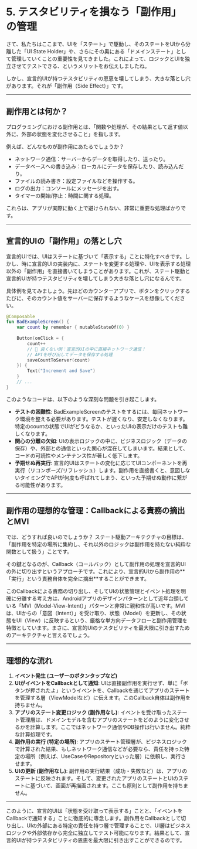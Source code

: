 # 5. テスタビリティを損なう「副作用」の管理

さて、私たちはここまで、UIを「ステート」で駆動し、そのステートをUIから分離した「UI State Holder」や、さらにその奥にある「ドメインステート」として管理していくことの重要性を見てきました。これによって、ロジックとUIを独立させてテストできる、というメリットをお伝えしましたね。

しかし、宣言的UIが持つテスタビリティの恩恵を壊してしまう、大きな落とし穴があります。それが「副作用（Side Effect）」です。

---

## 副作用とは何か？

プログラミングにおける副作用とは、「関数や処理が、その結果として返す値以外に、外部の状態を変化させること」を指します。

例えば、どんなものが副作用にあたるでしょうか？

- ネットワーク通信：サーバーからデータを取得したり、送ったり。
- データベースへの書き込み：ローカルにデータを保存したり、読み込んだり。
- ファイルの読み書き：設定ファイルなどを操作する。
- ログの出力：コンソールにメッセージを出す。
- タイマーの開始/停止：時間に関する処理。

これらは、アプリが実際に動く上で避けられない、非常に重要な処理ばかりです。

---

## 宣言的UIの「副作用」の落とし穴

宣言的UIでは、UIはステートに基づいて「表示する」ことに特化すべきです。しかし、時に宣言的UIの実装内に、ステートを変更する処理や、UIを表示する処理以外の「副作用」を直接書いてしまうことがあります。これが、ステート駆動と宣言的UIが持つテスタビリティを壊してしまう大きな落とし穴になるんです。

具体例を見てみましょう。先ほどのカウンターアプリで、ボタンをクリックするたびに、そのカウント値をサーバーに保存するようなケースを想像してください。

```kotlin
@Composable
fun BadExampleScreen() {
    var count by remember { mutableStateOf(0) }
    
    Button(onClick = { 
        count++ 
        // 🚨 良くない例：宣言的UIの中に直接ネットワーク通信！
        // APIを呼び出してデータを保存する処理
        saveCountToServer(count) 
    }) {
        Text("Increment and Save")
    }
    // ...
}
```

このようなコードは、以下のような深刻な問題を引き起こします。

- **テストの困難性**: BadExampleScreenのテストをするには、毎回ネットワーク環境を整える必要があります。テストが遅くなり、安定しなくなります。特定のcountの状態でUIがどうなるか、といったUIの表示だけのテストも難しくなります。
- **関心の分離の欠如**: UIの表示ロジックの中に、ビジネスロジック（データの保存）や、外部との通信といった関心が混在してしまいます。結果として、コードの可読性やメンテナンス性が著しく低下します。
- **予期せぬ再実行**: 宣言的UIはステートの変化に応じてUIコンポーネントを再実行（リコンポーズ/リフレッシュ）します。副作用を直接書くと、意図しないタイミングでAPIが何度も呼ばれてしまう、といった予期せぬ動作に繋がる可能性があります。

---

## 副作用の理想的な管理：Callbackによる責務の摘出とMVI

では、どうすれば良いのでしょうか？
ステート駆動アーキテクチャの目標は、「副作用を特定の場所に集約し、それ以外のロジックは副作用を持たない純粋な関数として扱う」ことです。

その鍵となるのが、Callback（コールバック）として副作用の処理を宣言的UIの外に切り出すというアプローチです。これにより、宣言的UIから副作用の**「実行」という責務自体を完全に摘出**することができます。

このCallbackによる責務の切り出し、そしてUIの状態管理とイベント処理を明確に分離する考え方は、Androidアプリのデザインパターンとして近年台頭している「MVI（Model-View-Intent）」パターンと非常に親和性が高いです。MVIは、UIからの「意図（Intent）」を受け取り、状態（Model）を更新し、その状態をUI（View）に反映するという、厳格な単方向データフローと副作用管理を特徴としています。まさに、宣言的UIのテスタビリティを最大限に引き出すためのアーキテクチャと言えるでしょう。

---

## 理想的な流れ

1. **イベント発生 (ユーザーのボタンタップなど)**
2. **UIがイベントをCallbackとして通知**: UIは直接副作用を実行せず、単に「ボタンが押されたよ」というイベントを、Callbackを通じてアプリのステートを管理する層（ViewModelなど）に伝えます。このCallback自体は副作用を持ちません。
3. **アプリのステート変更ロジック (副作用なし)**: イベントを受け取ったステート管理層は、ドメインモデルを含むアプリのステートをどのように変化させるかを計算します。ここではネットワーク通信やDB操作は行いません。純粋な計算処理です。
4. **副作用の実行 (特定の場所)**: アプリのステート管理層が、ビジネスロジックで計算された結果、もしネットワーク通信などが必要なら、責任を持った特定の場所（例えば、UseCaseやRepositoryといった層）に依頼し、実行させます。
5. **UIの更新 (副作用なし)**: 副作用の実行結果（成功・失敗など）は、アプリのステートに反映されます。そして、変更されたアプリのステートとUIのステートに基づいて、画面が再描画されます。ここも原則として副作用を持ちません。

---

このように、宣言的UIは「状態を受け取って表示する」ことと、「イベントをCallbackで通知する」ことに徹底的に専念します。副作用をCallbackとして切り出し、UIの外部にある特定の責任を持つ層で管理することで、UI層はビジネスロジックや外部依存から完全に独立してテスト可能になります。結果として、宣言的UIが持つテスタビリティの恩恵を最大限に引き出すことができるのです。